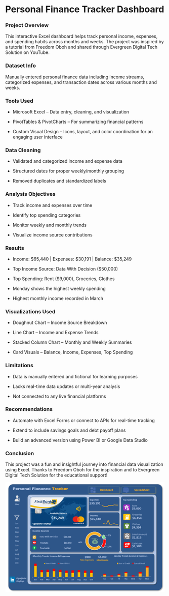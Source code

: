 # Personal Finance Tracker Dashboard

### Project Overview
This interactive Excel dashboard helps track personal income, expenses, and spending habits across months and weeks. 
The project was inspired by a tutorial from Freedom Oboh and shared through Evergreen Digital Tech Solution on YouTube.

### Dataset Info
Manually entered personal finance data including income streams, categorized expenses, and transaction dates across various months and weeks.

### Tools Used
- Microsoft Excel – Data entry, cleaning, and visualization

- PivotTables & PivotCharts – For summarizing financial patterns

- Custom Visual Design – Icons, layout, and color coordination for an engaging user interface

### Data Cleaning
- Validated and categorized income and expense data

- Structured dates for proper weekly/monthly grouping

- Removed duplicates and standardized labels

### Analysis Objectives
- Track income and expenses over time

- Identify top spending categories

- Monitor weekly and monthly trends

- Visualize income source contributions

### Results
- Income: $65,440 | Expenses: $30,191 | Balance: $35,249

- Top Income Source: Data With Decision ($50,000)

- Top Spending: Rent ($9,000), Groceries, Clothes

- Monday shows the highest weekly spending

- Highest monthly income recorded in March

### Visualizations Used
- Doughnut Chart – Income Source Breakdown

- Line Chart – Income and Expense Trends

- Stacked Column Chart – Monthly and Weekly Summaries

- Card Visuals – Balance, Income, Expenses, Top Spending

### Limitations
- Data is manually entered and fictional for learning purposes

- Lacks real-time data updates or multi-year analysis

- Not connected to any live financial platforms

### Recommendations
- Automate with Excel Forms or connect to APIs for real-time tracking

- Extend to include savings goals and debt payoff plans

- Build an advanced version using Power BI or Google Data Studio

### Conclusion
This project was a fun and insightful journey into financial data visualization using Excel.
Thanks to Freedom Oboh for the inspiration and to Evergreen Digital Tech Solution for the educational support!

![Dashboard](./Visual/linkkkkkkk.PNG)


